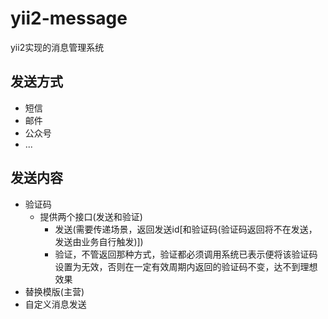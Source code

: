 # yii2-message
yii2实现的消息管理系统

## 发送方式
- 短信
- 邮件
- 公众号
- ...

## 发送内容
- 验证码
    - 提供两个接口(发送和验证)
        - 发送(需要传递场景，返回发送id[和验证码(验证码返回将不在发送，发送由业务自行触发)])
        - 验证，不管返回那种方式，验证都必须调用系统已表示便将该验证码设置为无效，否则在一定有效周期内返回的验证码不变，达不到理想效果
- 替换模版(主营)
- 自定义消息发送

